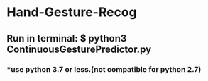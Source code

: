 # Hand-Gesture-Recog


## Run in terminal: $ python3 ContinuousGesturePredictor.py
### *use python 3.7 or less.(not compatible for python 2.7)


